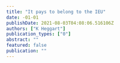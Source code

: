 ```yaml
---
title: "It pays to belong to the IEU"
date: -01-01
publishDate: 2021-08-03T04:08:06.516106Z
authors: ["K Heggart"]
publication_types: ["0"]
abstract: ""
featured: false
publication: ""
---
```


